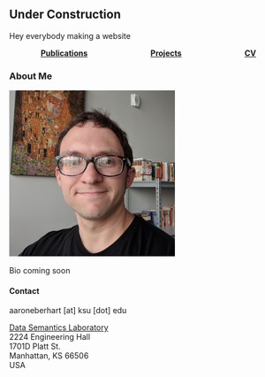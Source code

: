 ## Under Construction

Hey everybody making a website

<div style="display: flex;flex-direction: row;flex-wrap: nowrap;justify-content: space-around;align-items: center;">
  <div><a href="https://aaroneberhart.github.io/me/papers.html"><strong>Publications</strong></a></div>
  <div><a href="https://aaroneberhart.github.io/me/projects.html"><strong>Projects</strong></a></div>
  <div><a href="https://aaroneberhart.github.io/me/cv.html"><strong>CV</strong></a></div>
</div>

### About Me

![Pcture of me](me.png)<!-- .element height="35%" width="35%" -->

Bio coming soon


#### Contact

aaroneberhart \[at\] ksu \[dot\] edu

[Data Semantics Laboratory](https://daselab.cs.ksu.edu/)<br/>
2224 Engineering Hall<br/>
1701D Platt St.<br/>
Manhattan, KS 66506<br/>
USA
